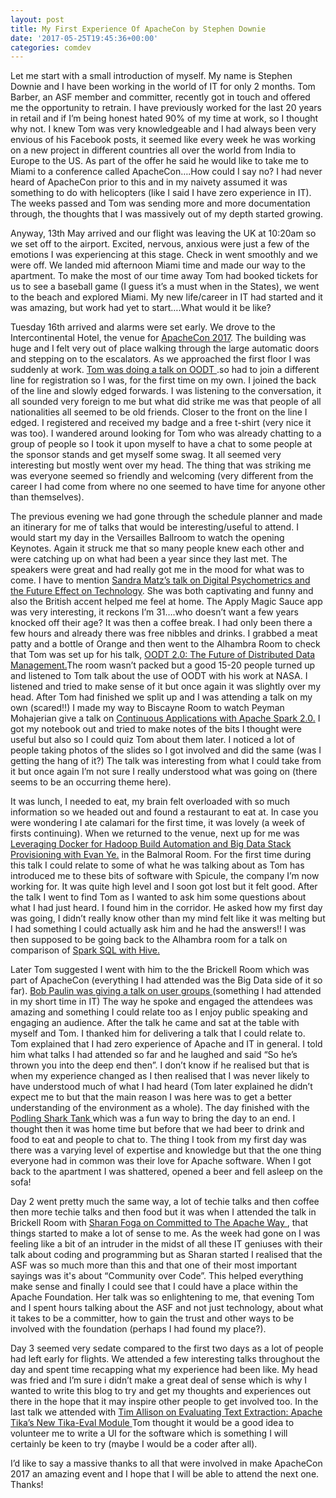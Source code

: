 ```yaml
---
layout: post
title: My First Experience Of ApacheCon by Stephen Downie
date: '2017-05-25T19:45:36+00:00'
categories: comdev
---
```

Let me start with a small introduction of myself. My name is Stephen Downie and I have been working in the world of IT for only 2 months. Tom Barber, an ASF member and committer, recently got in touch and offered me the opportunity to retrain. I have previously worked for the last 20 years in retail and if I’m being honest hated 90% of my time at work, so I thought why not. I knew Tom was very knowledgeable and I had always been very envious of his Facebook posts, it seemed like every week he was working on a new project in different countries all over the world from India to Europe to the US. As part of the offer he said he would like to take me to Miami to a conference called ApacheCon….How could I say no? I had never heard of ApacheCon prior to this and in my naivety assumed it was something to do with helicopters (like I said I have zero experience in IT). The weeks passed and Tom was sending more and more documentation through, the thoughts that I was massively out of my depth started growing.
 
Anyway, 13th May arrived and our flight was leaving the UK at 10:20am so we set off to the airport. Excited, nervous, anxious were just a few of the emotions I was experiencing at this stage. Check in went smoothly and we were off. We landed mid afternoon Miami time and made our way to the apartment. To make the most of our time away Tom had booked tickets for us to see a baseball game (I guess it’s a must when in the States), we went to the beach and explored Miami. My new life/career in IT had started and it was amazing, but work had yet to start….What would it be like?
 
Tuesday 16th arrived and alarms were set early. We drove to the Intercontinental Hotel, the venue for <a href="http://apachecon.com/"  target="_blank"> ApacheCon 2017</a>. The building was huge and I felt very out of place walking through the large automatic doors and stepping on to the escalators. As we approached the first floor I was suddenly at work. <a href="http://sched.co/AghA"  target="_blank"> Tom was doing a talk on OODT </a>.so had to join a different line for registration so I was, for the first time on my own. I joined the back of the line and slowly edged forwards. I was listening to the conversation, it all sounded very foreign to me but what did strike me was that people of all nationalities all seemed to be old friends. Closer to the front on the line I edged. I registered and received my badge and a free t-shirt (very nice it was too). I wandered around looking for Tom who was already chatting to a group of people so I took it upon myself to have a chat to some people at the sponsor stands and get myself some swag. It all seemed very interesting but mostly went over my head. The thing that was striking me was everyone seemed so friendly and welcoming (very different from the career I had come from where no one seemed to have time for anyone other than themselves).
 
The previous evening we had gone through the schedule planner and made an itinerary for me of talks that would be interesting/useful to attend. I would start my day in the Versailles Ballroom to watch the opening Keynotes. Again it struck me that so many people knew each other and were catching up on what had been a year since they last met. The speakers were great and had really got me in the mood for what was to come. I have to mention  <a href="https://youtu.be/hFqGg8a6JHo?list=PLbzoR-pLrL6pLDCyPxByWQwYTL-JrF5Rp"  target="_blank"> Sandra Matz’s talk on Digital Psychometrics and the Future Effect on Technology</a>. She was both captivating and funny and also the British accent helped me feel at home. The Apply Magic Sauce app was very interesting, it reckons I’m 31….who doesn’t want a few years knocked off their age? It was then a coffee break. I had only been there a few hours and already there was free nibbles and drinks. I grabbed a meat patty and a bottle of Orange and then went to the Alhambra Room to check that Tom was set up for his talk, 
<a href="http://sched.co/AghA"  target="_blank">OODT 2.0: The Future of Distributed Data Management.</a>The room wasn’t packed but a good 15-20 people turned up and listened to Tom talk about the use of OODT with his work at NASA. I listened and tried to make sense of it but once again it was slightly over my head. After Tom had finished we split up and I was attending a talk on my own (scared!!) I made my way to Biscayne Room to watch Peyman Mohajerian give a talk on <a href="http://sched.co/AiqG"  target="_blank"> Continuous Applications with Apache Spark 2.0.</a> I got my notebook out and tried to make notes of the bits I thought were useful but also so I could quiz Tom about them later. I noticed a lot of people taking photos of the slides so I got involved and did the same (was I getting the hang of it?) The talk was interesting from what I could take from it but once again I’m not sure I really understood what was going on (there seems to be an occurring theme here).
 
It was lunch, I needed to eat, my brain felt overloaded with so much information so we headed out and found a restaurant to eat at. In case you were wondering I ate calamari for the first time, it was lovely (a week of firsts continuing). When we returned to the venue, next up for me was <a href="https://s.apache.org/buM2"  target="_blank"> Leveraging Docker for Hadoop Build Automation and Big Data Stack Provisioning with Evan Ye.</a> in the Balmoral Room. For the first time during this talk I could relate to some of what he was talking about as Tom has introduced me to these bits of software with Spicule, the company I’m now working for. It was quite high level and I soon got lost but it felt good. After the talk I went to find Tom as I wanted to ask him some questions about what I had just heard. I found him in the corridor. He asked how my first day was going, I didn’t really know other than my mind felt like it was melting but I had something I could actually ask him and he had the answers!!  I was then supposed to be going back to the Alhambra room for a talk on comparison of <a href="http://sched.co/A02I"  target="_blank"> Spark SQL with Hive. </a>
 
Later Tom suggested I went with him to the the Brickell Room which was part of ApacheCon (everything I had attended was the Big Data side of it so far). <a href="https://youtu.be/Q-zKn4MlUi4?list=PLbzoR-pLrL6pLDCyPxByWQwYTL-JrF5Rp"  target="_blank">  Bob Paulin was giving a talk on user groups </a> (something I had attended in my short time in IT) The way he spoke and engaged the attendees was amazing and something I could relate too as I enjoy public speaking and engaging an audience. After the talk he came and sat at the table with myself and Tom. I thanked him for delivering a talk that I could relate to. Tom explained that I had zero experience of Apache and IT in general. I told him what talks I had attended so far and he laughed and said “So he’s thrown you into the deep end then”. I don’t know if he realised but that is when my experience changed as I then realised that I was never likely to have understood much of what I had heard (Tom later explained he didn’t expect me to but that the main reason I was here was to get a better understanding of the environment as a whole). The day finished with the <a href="https://youtu.be/-vqcGDltQLo?list=PLbzoR-pLrL6pLDCyPxByWQwYTL-JrF5Rp"  target="_blank"> Podling Shark Tank  </a> which was a fun way to bring the day to an end. I thought then it was home time but before that we had beer to drink and food to eat and people to chat to. The thing I took from my first day was there was a varying level of expertise and knowledge but that the one thing everyone had in common was their love for Apache software. When I got back to the apartment I was shattered, opened a beer and fell asleep on the sofa! 
 
Day 2 went pretty much the same way, a lot of techie talks and then coffee then more techie talks and then food but it was when I attended the talk in Brickell Room with <a href="https://youtu.be/vT-kxmoLs5k?list=PLbzoR-pLrL6pLDCyPxByWQwYTL-JrF5Rp"  target="_blank"> Sharan Foga on Committed to The Apache Way </a> , that things started to make a lot of sense to me. As the week had gone on I was feeling like a bit of an intruder in the midst of all these IT geniuses with their talk about coding and programming but as Sharan started I realised that the ASF was so much more than this and that one of their most important sayings was it's about “Community over Code”. This helped everything make sense and finally I could see that I could have a place within the Apache Foundation. Her talk was so enlightening to me, that evening Tom and I spent hours talking about the ASF and not just technology, about what it takes to be a committer, how to gain the trust and other ways to be involved with the foundation (perhaps I had found my place?).
 
Day 3 seemed very sedate compared to the first two days as a lot of people had left early for flights. We attended a few interesting talks throughout the day and spent time recapping what my experience had been like. My head was fried and I’m sure i didn’t make a great deal of sense which is why I wanted to write this blog to try and get my thoughts and experiences out there in the hope that it may inspire other people to get involved too. In the last talk we attended with <a href="https://youtu.be/vRPTPMwI53k?list=PLbzoR-pLrL6pLDCyPxByWQwYTL-JrF5Rp"  target="_blank"> Tim Allison on Evaluating Text Extraction: Apache Tika’s New Tika-Eval Module </a> Tom thought it would be a good idea to volunteer me to write a UI for the software which is something I will certainly be keen to try (maybe I would be a coder after all).
 
I’d like to say a massive thanks to all that were involved in make ApacheCon 2017 an amazing event and I hope that I will be able to attend the next one. Thanks!
